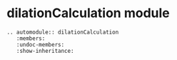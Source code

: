 # dilationCalculation module

```{eval-rst}
.. automodule:: dilationCalculation
   :members:
   :undoc-members:
   :show-inheritance:
```
